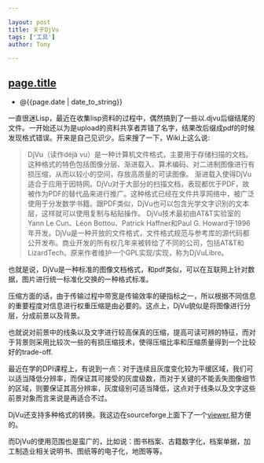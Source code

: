 ```yaml
---

layout: post
title: 关于DjVu
tags: ['工具']
author: Tony

---
```


[page.title]({{site.baseurl}}{{page.url}})
--------------------------------------
+ @{{page.date | date_to_string}}

一直很迷Lisp，最近在收集lisp资料的过程中，偶然搞到了一些以.djvu后缀结尾的文件。一开始还以为是upload的资料共享者弄错了名字，结果改后缀成pdf的时候发现格式错误。开来是自己见识少。后来搜了一下，Wiki上这么说:

>    DjVu（读作déjà vu）是一种计算机文件格式，主要用于存储扫描的文档。这种格式的特色包括图像分层、渐进载入、算术编码、对二进制图像进行有损压缩，从而以较小的空间，存放高质量的可读图像。
>    渐进载入使得DjVu适合于应用于因特网。DjVu对于大部分的扫描文档，表现都优于PDF，故被作为PDF的替代品来进行推广。这种格式已经在文件共享网络中，被广泛使用于分发数学书籍。跟PDF类似，DjVu也可以包含光学文字识别的文本层，这样就可以使用复制与粘贴操作。
>    DjVu技术最初由AT&T实验室的Yann Le Cun、Léon Bottou、Patrick Haffner和Paul G. Howard于1996年开发。DjVu是一种开放的文件格式，文件格式规范与参考库的源代码都公开发布。商业开发的所有权几年来被转给了不同的公司，包括AT&T和LizardTech。原来作者维护一个GPL实现/实现，称为DjVuLibre。

也就是说，DjVu是一种标准的图像文档格式，和pdf类似，可以在互联网上针对数据，图片进行统一标准化交换的一种格式标准。
	
压缩方面的话，由于传输过程中带宽是传输效率的硬指标之一，所以根据不同信息的重要程度对信息进行权重压缩是由必要的。这点上，DjVu貌似是将图像进行分层，分成前景以及背景。
	
也就说对前景中的线条以及文字进行较高保真的压缩，提高可读可辨的特征，而对于背景则采用比较次一些的有损压缩技术，使得压缩比率和压缩质量得到一个比较好的trade-off.
	
最近在学的DPI课程上，有说到一点：对于连续且灰度变化较为平缓区域，我们可以适当降低分辨率，而保证其可接受的灰度级数，而对于关键的不能丢失图像细节的区域，则要保证其高分辨率，灰度级别可适当降低，这点对于线条以及文字这些前景对象而言来说是再适合不过。
	
DjVu还支持多种格式的转换。我这边在sourceforge上面下了一个[viewer](http://windjview.sourceforge.net/),挺方便的。
	
而DjVu的使用范围也是蛮广的，比如说：图书档案、古籍数字化，档案单据，加工制造业相关说明书、图纸等的电子化，地图等等。

